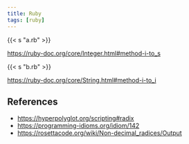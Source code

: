 ```yaml
---
title: Ruby
tags: [ruby]
---
```


{{< s "a.rb" >}}

<https://ruby-doc.org/core/Integer.html#method-i-to_s>

{{< s "b.rb" >}}

<https://ruby-doc.org/core/String.html#method-i-to_i>

## References

- <https://hyperpolyglot.org/scripting#radix>
- <https://programming-idioms.org/idiom/142>
- <https://rosettacode.org/wiki/Non-decimal_radices/Output>

